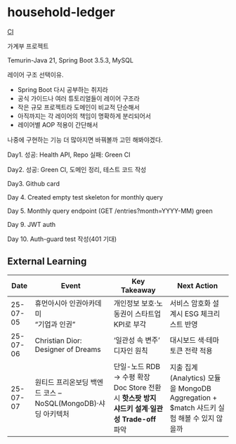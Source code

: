 # household-ledger

[CI](https://github.com/Hwi9yeom/household-ledger/actions/workflows/ci.yml/badge.svg)

가계부 프로젝트

Temurin-Java 21, Spring Boot 3.5.3, MySQL

레이어 구조 선택이유. 
- Spring Boot 다시 공부하는 취지라
- 공식 가이드나 여러 튜토리얼들이 레이어 구조라
- 작은 규모 프로젝트라 도메인이 비교적 단순해서
- 아직까지는 각 레이어의 책임이 명확하게 분리되어서
- 레이어별 AOP 적용이 간단해서

나중에 구현하는 기능 더 많아지면 바꿔볼까 고민 해봐야겠다.

Day1. 
성공: Health API, Repo
실패: Green CI

Day2.
성공: Green CI, 도메인 정리, 테스트 코드 작성

Day3.
Github card

Day 4.
Created empty test skeleton for monthly query

Day 5. Monthly query endpoint (GET /entries?month=YYYY-MM) green

Day 9. JWT auth

Day 10. Auth-guard test 작성(401 기대) 







## External Learning
| Date     | Event | Key Takeaway | Next Action                                                          |
|----------|-------|-------------|----------------------------------------------------------------------|
| 25-07-05 | 휴먼아시아 인권아카데미<br>“기업과 인권” | 개인정보 보호·노동권이 스타트업 KPI로 부각 | 서비스 암호화 설계시 ESG 체크리스트 반영                                             |
| 25-07-06 | Christian Dior: Designer of Dreams | ‘일관성 속 변주’ 디자인 원칙 | 대시보드 색·테마 토큰 전략 적용                                                   |
| 25-07-07 | 원티드 프리온보딩 백엔드 코스 – NoSQL(MongoDB)·샤딩 아키텍처 | 단일-노드 RDB → 수평 확장 Doc Store 전환 시 **핫스팟 방지 샤드키 설계**·**일관성 Trade-off** 파악 | 지출 집계(Analytics) 모듈을 MongoDB Aggregation + $match 샤드키 실험 해볼 수 있지 않을까 |
